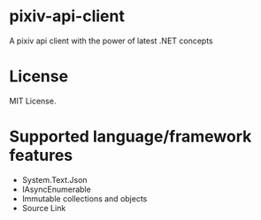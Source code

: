 # pixiv-api-client
A pixiv api client with the power of latest .NET concepts

# License
MIT License.

# Supported language/framework features
- System.Text.Json
- IAsyncEnumerable
- Immutable collections and objects
- Source Link
